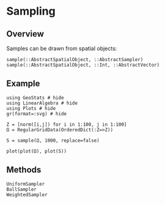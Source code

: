 # Sampling

## Overview

Samples can be drawn from spatial objects:

```@docs
sample(::AbstractSpatialObject, ::AbstractSampler)
sample(::AbstractSpatialObject, ::Int, ::AbstractVector)
```

## Example

```@example
using GeoStats # hide
using LinearAlgebra # hide
using Plots # hide
gr(format=:svg) # hide

Z = [norm([i,j]) for i in 1:100, j in 1:100]
Ω = RegularGridData(OrderedDict(:Z=>Z))

S = sample(Ω, 1000, replace=false)

plot(plot(Ω), plot(S))
```

## Methods

```@docs
UniformSampler
BallSampler
WeightedSampler
```
